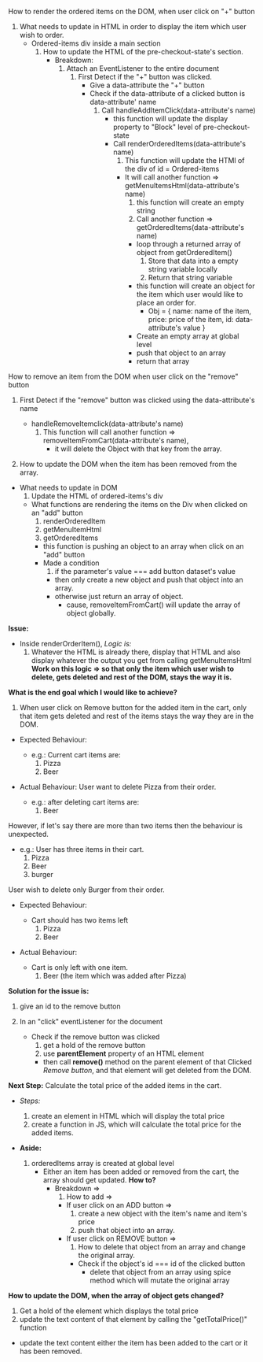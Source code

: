 How to render the ordered items on the DOM, when user click on "+" button

1. What needs to update in HTML in order to display the item which user wish to order.
   - Ordered-items div inside a main section
     1. How to update the HTML of the pre-checkout-state's section.
        - Breakdown:
          1. Attach an EventListener to the entire document
             1. First Detect if the "+" button was clicked.
                - Give a data-attribute the "+" button
                - Check if the data-attribute of a clicked button is data-attribute' name
                  1. Call handleAddItemClick(data-attribute's name)
                     - this function will update the display property to "Block" level of pre-checkout-state
                     - Call renderOrderedItems(data-attribute's name)
                       1. This function will update the HTMl of the div of id = Ordered-items
                       - It will call another function => getMenuItemsHtml(data-attribute's name)
                         1. this function will create an empty string
                         2. Call another function => getOrderedItems(data-attribute's name)
                         - loop through a returned array of object from getOrderedItem()
                           1. Store that data into a empty string variable locally
                           2. Return that string variable
                         - this function will create an object for the item which user would like to place an order for.
                           - Obj = {
                             name: name of the item,
                             price: price of the item,
                             id: data-attribute's value
                             }
                         - Create an empty array at global level
                         - push that object to an array
                         - return that array

How to remove an item from the DOM when user click on the "remove" button

1. First Detect if the "remove" button was clicked using the data-attribute's name

   - handleRemoveItemclick(data-attribute's name)
     1. This function will call another function => removeItemFromCart(data-attribute's name),
        - it will delete the Object with that key from the array.

2. How to update the DOM when the item has been removed from the array.

- What needs to update in DOM
  1. Update the HTML of ordered-items's div
  - What functions are rendering the items on the Div when clicked on an "add" button
    1. renderOrderedItem
    2. getMenuItemHtml
    3. getOrderedItems
    - this function is pushing an object to an array when click on an "add" button
    - Made a condition
      1. if the parameter's value === add button dataset's value
      - then only create a new object and push that object into an array.
      - otherwise just return an array of object.
        - cause, removeItemFromCart() will update the array of object globally.

**Issue:**

- Inside renderOrderItem(), _Logic is:_
  1. Whatever the HTML is already there, display that HTML and also display whatever the output you get from calling getMenuItemsHtml
     **Work on this logic => so that only the item which user wish to delete, gets deleted and rest of the DOM, stays the way it is.**

**What is the end goal which I would like to achieve?**

1. When user click on Remove button for the added item in the cart, only that item gets deleted and rest of the items stays the way they are in the DOM.

- Expected Behaviour:

  - e.g.: Current cart items are:
    1. Pizza
    2. Beer

- Actual Behaviour: User want to delete Pizza from their order.
  - e.g.: after deleting cart items are:
    1. Beer

However, if let's say there are more than two items then the behaviour is unexpected.

- e.g.: User has three items in their cart.
  1. Pizza
  2. Beer
  3. burger

User wish to delete only Burger from their order.

- Expected Behaviour:

  - Cart should has two items left
    1. Pizza
    2. Beer

- Actual Behaviour:
  - Cart is only left with one item.
    1. Beer (the item which was added after Pizza)

**Solution for the issue is:**

1. give an id to the remove button
2. In an "click" eventListener for the document

   - Check if the remove button was clicked
     1. get a hold of the remove button
     2. use **parentElement** property of an HTML element
     - then call **remove()** method on the parent element of that Clicked _Remove button_, and that element will get deleted from the DOM.

**Next Step:**
Calculate the total price of the added items in the cart.

- _Steps:_

  1. create an element in HTML which will display the total price
  2. create a function in JS, which will calculate the total price for the added items.

- **Aside:**
  1. orderedItems array is created at global level
     - Either an item has been added or removed from the cart, the array should get updated.
       **How to?**
       - Breakdown =>
         1. How to add =>
         - If user click on an ADD button =>
           1. create a new object with the item's name and item's price
           2. push that object into an array.
         - If user click on REMOVE button =>
           1. How to delete that object from an array and change the original array.
           - Check if the object's id === id of the clicked button
             - delete that object from an array using spice method which will mutate the original array

**How to update the DOM, when the array of object gets changed?**

1.  Get a hold of the element which displays the total price
2.  update the text content of that element by calling the "getTotalPrice()" function

- update the text content either the item has been added to the cart or it has been removed.
